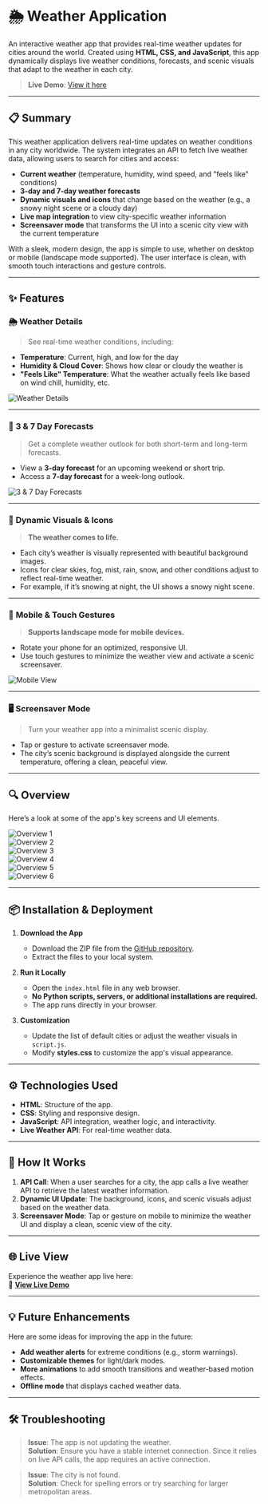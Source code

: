 # 🌦️ **Weather Application**  

An interactive weather app that provides real-time weather updates for cities around the world. Created using **HTML, CSS, and JavaScript**, this app dynamically displays live weather conditions, forecasts, and scenic visuals that adapt to the weather in each city.  

> **Live Demo**: [View it here](https://delvinsalman.github.io/Weather-App/)

---

## 📋 **Summary**  
This weather application delivers real-time updates on weather conditions in any city worldwide. The system integrates an API to fetch live weather data, allowing users to search for cities and access:  
- **Current weather** (temperature, humidity, wind speed, and "feels like" conditions)  
- **3-day and 7-day weather forecasts**  
- **Dynamic visuals and icons** that change based on the weather (e.g., a snowy night scene or a cloudy day)  
- **Live map integration** to view city-specific weather information  
- **Screensaver mode** that transforms the UI into a scenic city view with the current temperature  

With a sleek, modern design, the app is simple to use, whether on desktop or mobile (landscape mode supported). The user interface is clean, with smooth touch interactions and gesture controls.  

---

## ✨ **Features**  

### 🌦️ **Weather Details**  
> See real-time weather conditions, including:  
- **Temperature**: Current, high, and low for the day  
- **Humidity & Cloud Cover**: Shows how clear or cloudy the weather is  
- **"Feels Like" Temperature**: What the weather actually feels like based on wind chill, humidity, etc.  

![Weather Details](https://github.com/user-attachments/assets/84f3aaf2-9b3f-40c1-b5b1-ad898678e67d)  

---

### 📅 **3 & 7 Day Forecasts**  
> Get a complete weather outlook for both short-term and long-term forecasts.  
- View a **3-day forecast** for an upcoming weekend or short trip.  
- Access a **7-day forecast** for a week-long outlook.  

![3 & 7 Day Forecasts](https://github.com/user-attachments/assets/0701a1cb-575e-4890-b526-99ea6466ca53)  

---

### 🌄 **Dynamic Visuals & Icons**  
> **The weather comes to life.**  
- Each city’s weather is visually represented with beautiful background images.  
- Icons for clear skies, fog, mist, rain, snow, and other conditions adjust to reflect real-time weather.  
- For example, if it’s snowing at night, the UI shows a snowy night scene.  

---

### 📱 **Mobile & Touch Gestures**  
> **Supports landscape mode for mobile devices.**  
- Rotate your phone for an optimized, responsive UI.  
- Use touch gestures to minimize the weather view and activate a scenic screensaver.  

![Mobile View](https://github.com/user-attachments/assets/f653271d-2964-4879-bb43-e26de7e52384)  

---

### 🖥️ **Screensaver Mode**  
> Turn your weather app into a minimalist scenic display.  
- Tap or gesture to activate screensaver mode.  
- The city’s scenic background is displayed alongside the current temperature, offering a clean, peaceful view.  

---

## 🔍 **Overview**  
Here’s a look at some of the app's key screens and UI elements.  

![Overview 1](https://github.com/user-attachments/assets/98af54d9-71b0-4e8f-aff9-bc0af7709cf0)  
![Overview 2](https://github.com/user-attachments/assets/fe9d97bb-5f2f-4ff2-82d4-590e864db8c3)  
![Overview 3](https://github.com/user-attachments/assets/f9dff38b-1840-473a-8e18-aa1409208156)  
![Overview 4](https://github.com/user-attachments/assets/a6889178-204b-4a90-85ce-50f76e5c9be6)  
![Overview 5](https://github.com/user-attachments/assets/e0469038-901e-44fb-975b-4fed50ac1663)  
![Overview 6](https://github.com/user-attachments/assets/469dafaf-d581-449d-95b0-3f3894fbda74)  

---

## 📦 **Installation & Deployment**  

1. **Download the App**  
   - Download the ZIP file from the [GitHub repository](https://github.com/username/Weather-App).  
   - Extract the files to your local system.  

2. **Run it Locally**  
   - Open the `index.html` file in any web browser.  
   - **No Python scripts, servers, or additional installations are required.**  
   - The app runs directly in your browser.  

3. **Customization**  
   - Update the list of default cities or adjust the weather visuals in `script.js`.  
   - Modify **styles.css** to customize the app's visual appearance.  

---

## ⚙️ **Technologies Used**  
- **HTML**: Structure of the app.  
- **CSS**: Styling and responsive design.  
- **JavaScript**: API integration, weather logic, and interactivity.  
- **Live Weather API**: For real-time weather data.  

---

## 📘 **How It Works**  
1. **API Call**: When a user searches for a city, the app calls a live weather API to retrieve the latest weather information.  
2. **Dynamic UI Update**: The background, icons, and scenic visuals adjust based on the weather data.  
3. **Screensaver Mode**: Tap or gesture on mobile to minimize the weather UI and display a clean, scenic view of the city.  

---

## 🌐 **Live View**  
Experience the weather app live here:  
🔗 [**View Live Demo**](https://delvinsalman.github.io/Weather-App/)

---

## 💡 **Future Enhancements**  
Here are some ideas for improving the app in the future:  
- **Add weather alerts** for extreme conditions (e.g., storm warnings).  
- **Customizable themes** for light/dark modes.  
- **More animations** to add smooth transitions and weather-based motion effects.  
- **Offline mode** that displays cached weather data.  

---

## 🛠️ **Troubleshooting**  
> **Issue**: The app is not updating the weather.  
> **Solution**: Ensure you have a stable internet connection. Since it relies on live API calls, the app requires an active connection.  

> **Issue**: The city is not found.  
> **Solution**: Check for spelling errors or try searching for larger metropolitan areas.  
